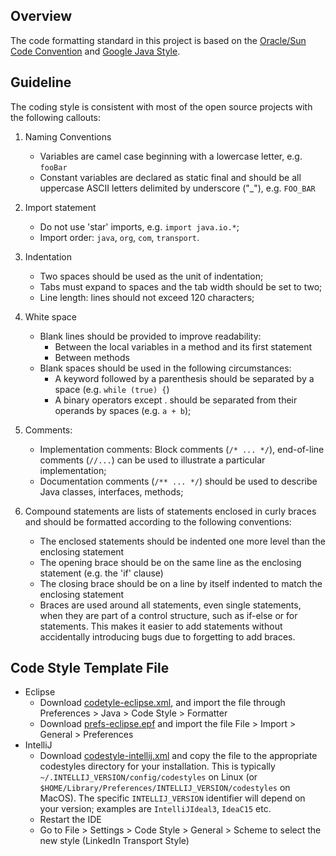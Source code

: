 ## Overview

The code formatting standard in this project is based on the
[Oracle/Sun Code
Convention](http://www.oracle.com/technetwork/java/codeconventions-150003.pdf)
and [Google Java
Style](http://google-styleguide.googlecode.com/svn/trunk/javaguide.html).

## Guideline

The coding style is consistent with most of the open source projects
with the following callouts:

1. Naming Conventions

   - Variables are camel case beginning with a lowercase letter,
     e.g. `fooBar`
   - Constant variables are declared as static final and should be all
     uppercase ASCII letters delimited by underscore ("\_"),
     e.g. `FOO_BAR`

1. Import statement

   - Do not use 'star' imports, e.g. `import java.io.*`;
   - Import order: `java`, `org`, `com`, `transport`.

1. Indentation

   - Two spaces should be used as the unit of indentation;
   - Tabs must expand to spaces and the tab width should be set to two;
   - Line length: lines should not exceed 120 characters;

1. White space

   - Blank lines should be provided to improve readability:
     - Between the local variables in a method and its first statement
     - Between methods
   - Blank spaces should be used in the following circumstances:
     - A keyword followed by a parenthesis should be separated by a
       space (e.g. `while (true) {`)
     - A binary operators except . should be separated from their
       operands by spaces (e.g. `a + b`);

1. Comments:

   - Implementation comments: Block comments (`/* ... */`),
     end-of-line comments (`//...`) can be used to illustrate a
     particular implementation;
   - Documentation comments (`/** ... */`) should be used to describe
     Java classes, interfaces, methods;

1. Compound statements are lists of statements enclosed in curly
   braces and should be formatted according to the following
   conventions:
   - The enclosed statements should be indented one more level than
     the enclosing statement
   - The opening brace should be on the same line as the enclosing
     statement (e.g. the 'if' clause)
   - The closing brace should be on a line by itself indented to match
     the enclosing statement
   - Braces are used around all statements, even single statements,
     when they are part of a control structure, such as if-else or for
     statements. This makes it easier to add statements without
     accidentally introducing bugs due to forgetting to add braces.

## Code Style Template File

- Eclipse
  - Download [codetyle-eclipse.xml](codestyle-eclipse.xml), and import
    the file through Preferences > Java > Code Style > Formatter
  - Download [prefs-eclipse.epf](files/prefs-eclipse.epf) and import
    the file File > Import > General > Preferences
- IntelliJ
  - Download
    [codestyle-intellij.xml](files/codestyle-intellij.xml) and
    copy the file to the appropriate codestyles directory for your
    installation. This is typically
    `~/.INTELLIJ_VERSION/config/codestyles` on Linux (or
    `$HOME/Library/Preferences/INTELLIJ_VERSION/codestyles` on
    MacOS). The specific `INTELLIJ_VERSION` identifier will depend on your
    version; examples are `IntelliJIdeal3`, `IdeaC15` etc.
  - Restart the IDE
  - Go to File > Settings > Code Style > General > Scheme to select
    the new style (LinkedIn Transport Style)
